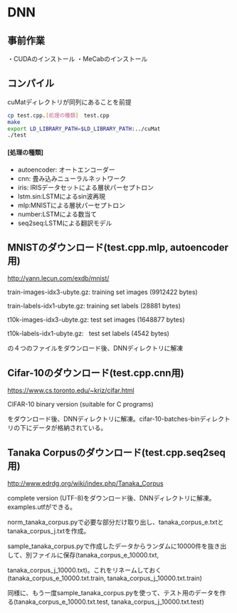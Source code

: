 # DNN

## 事前作業
・CUDAのインストール
・MeCabのインストール

## コンパイル
cuMatディレクトリが同列にあることを前提
```bash
cp test.cpp.[処理の種類]　test.cpp
make
export LD_LIBRARY_PATH=$LD_LIBRARY_PATH:../cuMat
./test
```
#### [処理の種類]
* autoencoder: オートエンコーダー
* cnn: 畳み込みニューラルネットワーク
* iris: IRISデータセットによる層状パーセプトロン
* lstm.sin:LSTMによるsin波再現
* mlp:MNISTによる層状パーセプトロン
* number:LSTMによる数当て
* seq2seq:LSTMによる翻訳モデル

## MNISTのダウンロード(test.cpp.mlp, autoencoder用)
http://yann.lecun.com/exdb/mnist/

train-images-idx3-ubyte.gz:  training set images (9912422 bytes) 

train-labels-idx1-ubyte.gz:  training set labels (28881 bytes) 

t10k-images-idx3-ubyte.gz:   test set images (1648877 bytes) 

t10k-labels-idx1-ubyte.gz:   test set labels (4542 bytes)

の４つのファイルをダウンロード後、DNNディレクトリに解凍

## Cifar-10のダウンロード(test.cpp.cnn用)
https://www.cs.toronto.edu/~kriz/cifar.html

CIFAR-10 binary version (suitable for C programs)

をダウンロード後、DNNディレクトリに解凍。cifar-10-batches-binディレクトリの下にデータが格納されている。

## Tanaka Corpusのダウンロード(test.cpp.seq2seq用)
http://www.edrdg.org/wiki/index.php/Tanaka_Corpus

complete version (UTF-8)をダウンロード後、DNNディレクトリに解凍。examples.utfができる。

norm_tanaka_corpus.pyで必要な部分だけ取り出し、tanaka_corpus_e.txtとtanaka_corpus_j.txtを作成。

sample_tanaka_corpus.pyで作成したデータからランダムに10000件を抜き出して、別ファイルに保存(tanaka_corpus_e_10000.txt, 

tanaka_corpus_j_10000.txt)。これをリネームしておく(tanaka_corpus_e_10000.txt.train, tanaka_corpus_j_10000.txt.train)

同様に、もう一度sample_tanaka_corpus.pyを使って、テスト用のデータを作る(tanaka_corpus_e_10000.txt.test, tanaka_corpus_j_10000.txt.test)

